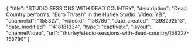 {
    "title": "STUDIO SESSIONS WITH DEAD COUNTRY",
    "description": "Dead Country performs, \"Euro Thrash\" in the Hurley Studio. Video: YB.",
    "channelid": "158327",
    "videoid": "158786",
    "date_created": "1398292513",
    "date_modified": "1418181334",
    "type": "captivate",
    "layout": "channelVideo",
    "url": "\/hurley\/studio-sessions-with-dead-country\/158327-158786"
}